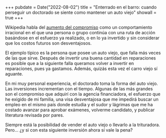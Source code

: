 +++
pubdate = Date("2022-08-02")
title = "Enterrado en el barro: cuando perseguir un doctorado se siente como mantener un auto viejo"
showall = true
+++

Wikipedia habla del [aumento del compromiso](https://es.wikipedia.org/wiki/Aumento_del_compromiso) como un comportamiento irracional en el que una persona o grupo continúa con una ruta de acción basándose en el esfuerzo ya realizado, o en lo ya invertido y sin considerar que los costos futuros son desventajosos.

El ejemplo típico es la persona que posee un auto viejo, que falla más veces de las que sirve. Después de invertir una buena cantidad en reparaciones es posible que a la siguiente falla queramos volver a invertir en reparaciones, pues ya gastamos. Además, quizás esta vez el carro viejo sí aguante.

En mi muy personal experiencia, el doctorado toma la forma del auto viejo. Las inversiones incrementan con el tiempo. Algunas de las más grandes son el compromiso que adquirí con la agencia financiadora, el esfuerzo que he exigido de mi familia, una visa desventajosa que me impedirá buscar un empleo en el mismo país donde estudia y el sudor y lágrimas que me ha costado avanzar para aprobar exámenes, volverme candidato, y publicar literatura revisada por pares.

Siempre está la posibilidad de vender el auto viejo o llevarlo a la trituradora. Pero... ¿y si con esta siguiente inversión ahora sí vale la pena?
